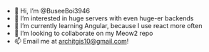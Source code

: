 - 👋 Hi, I’m @BuseeBoi3946
- 👀 I’m interested in huge servers with even huge-er backends
- 🌱 I’m currently learning Angular, because I use react more often
- 💞️ I’m looking to collaborate on my Meow2 repo
- 📫 Email me at architgis10@gmail.com!
